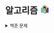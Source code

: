 # 알고리즘 <img src="./md-images/elwlahd555.png" height = "30" width="30">

<details>
<summary>백준 문제</summary>

- [2048 (Easy)] (https://www.acmicpc.net/problem/12100)

- [시험감독] (https://www.acmicpc.net/problem/13458)

- [로봇 청소기] (https://www.acmicpc.net/problem/14503)

- [감시] (https://www.acmicpc.net/problem/15683)

- [사다리 조작] (https://www.acmicpc.net/problem/15684)

- [나무 재테크] (https://www.acmicpc.net/problem/16235)
